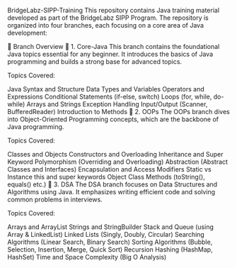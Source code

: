 BridgeLabz-SIPP-Training
This repository contains Java training material developed as part of the BridgeLabz SIPP Program. The repository is organized into four branches, each focusing on a core area of Java development:

📌 Branch Overview
🔹 1. Core-Java
This branch contains the foundational Java topics essential for any beginner. It introduces the basics of Java programming and builds a strong base for advanced topics.

Topics Covered:

Java Syntax and Structure
Data Types and Variables
Operators and Expressions
Conditional Statements (if-else, switch)
Loops (for, while, do-while)
Arrays and Strings
Exception Handling
Input/Output (Scanner, BufferedReader)
Introduction to Methods
🔹 2. OOPs
The OOPs branch dives into Object-Oriented Programming concepts, which are the backbone of Java programming.

Topics Covered:

Classes and Objects
Constructors and Overloading
Inheritance and Super Keyword
Polymorphism (Overriding and Overloading)
Abstraction (Abstract Classes and Interfaces)
Encapsulation and Access Modifiers
Static vs Instance
this and super keywords
Object Class Methods (toString(), equals() etc.)
🔹 3. DSA
The DSA branch focuses on Data Structures and Algorithms using Java. It emphasizes writing efficient code and solving common problems in interviews.

Topics Covered:

Arrays and ArrayList
Strings and StringBuilder
Stack and Queue (using Array & LinkedList)
Linked Lists (Singly, Doubly, Circular)
Searching Algorithms (Linear Search, Binary Search)
Sorting Algorithms (Bubble, Selection, Insertion, Merge, Quick Sort)
Recursion
Hashing (HashMap, HashSet)
Time and Space Complexity (Big O Analysis)
